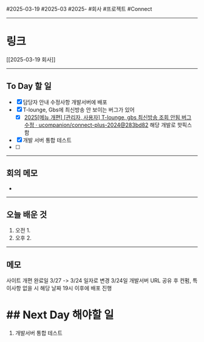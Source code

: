 #2025-03-19 #2025-03 #2025- 
#회사 #프로젝트 #Connect 


------
# 링크 
[[2025-03-19 회사]]

---
## To Day 할 일
- [x] 담당자 안내 수정사항 개발서버에 배포
- [x] T-lounge, Gbs에 최신방송 안 보이는 버그가 있어 
    - [x] [2025[메뉴 개편] [관리자, 사용자] T-lounge, gbs 최신방송 조회 안됨 버그 수정 · ucompanion/connect-plus-2024@283bd82](https://github.com/ucompanion/connect-plus-2024/commit/283bd82f7427fcf8e4eeeaa6d18f1f6447077e20) 해당 개발로 핫픽스 함
- [x] 개발 서버 통합 테스트
- [ ] 
---
## 회의 메모
- 
---
## 오늘 배운 것
1. 오전
    1. 
2. 오후
    2. 
---
## 메모
사이트 개편 완료일 3/27 -> 3/24 일자로 변경
3/24일 개발서버 URL 공유 후 컨펌, 특이사항 없을 시 해당 날짜 19시 이후에 배포 진행

# ## Next Day 해야할 일
1. 개발서버 통합 테스트
